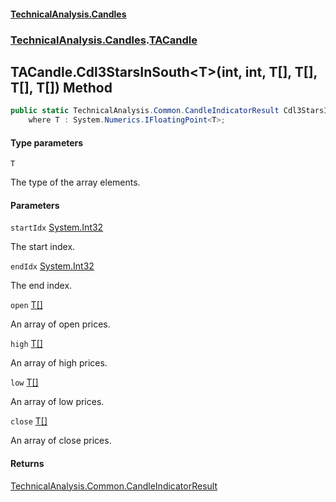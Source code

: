 #### [TechnicalAnalysis\.Candles](Atypical.TechnicalAnalysis.Candles.md 'Atypical\.TechnicalAnalysis\.Candles')
### [TechnicalAnalysis\.Candles](Atypical.TechnicalAnalysis.Candles.md#TechnicalAnalysis.Candles 'TechnicalAnalysis\.Candles').[TACandle](TACandle.md 'TechnicalAnalysis\.Candles\.TACandle')

## TACandle\.Cdl3StarsInSouth\<T\>\(int, int, T\[\], T\[\], T\[\], T\[\]\) Method

```csharp
public static TechnicalAnalysis.Common.CandleIndicatorResult Cdl3StarsInSouth<T>(int startIdx, int endIdx, T[] open, T[] high, T[] low, T[] close)
    where T : System.Numerics.IFloatingPoint<T>;
```
#### Type parameters

<a name='TechnicalAnalysis.Candles.TACandle.Cdl3StarsInSouth_T_(int,int,T[],T[],T[],T[]).T'></a>

`T`

The type of the array elements\.
#### Parameters

<a name='TechnicalAnalysis.Candles.TACandle.Cdl3StarsInSouth_T_(int,int,T[],T[],T[],T[]).startIdx'></a>

`startIdx` [System\.Int32](https://docs.microsoft.com/en-us/dotnet/api/System.Int32 'System\.Int32')

The start index\.

<a name='TechnicalAnalysis.Candles.TACandle.Cdl3StarsInSouth_T_(int,int,T[],T[],T[],T[]).endIdx'></a>

`endIdx` [System\.Int32](https://docs.microsoft.com/en-us/dotnet/api/System.Int32 'System\.Int32')

The end index\.

<a name='TechnicalAnalysis.Candles.TACandle.Cdl3StarsInSouth_T_(int,int,T[],T[],T[],T[]).open'></a>

`open` [T](TACandle.Cdl3StarsInSouth_T_(int,int,T[],T[],T[],T[]).md#TechnicalAnalysis.Candles.TACandle.Cdl3StarsInSouth_T_(int,int,T[],T[],T[],T[]).T 'TechnicalAnalysis\.Candles\.TACandle\.Cdl3StarsInSouth\<T\>\(int, int, T\[\], T\[\], T\[\], T\[\]\)\.T')[\[\]](https://docs.microsoft.com/en-us/dotnet/api/System.Array 'System\.Array')

An array of open prices\.

<a name='TechnicalAnalysis.Candles.TACandle.Cdl3StarsInSouth_T_(int,int,T[],T[],T[],T[]).high'></a>

`high` [T](TACandle.Cdl3StarsInSouth_T_(int,int,T[],T[],T[],T[]).md#TechnicalAnalysis.Candles.TACandle.Cdl3StarsInSouth_T_(int,int,T[],T[],T[],T[]).T 'TechnicalAnalysis\.Candles\.TACandle\.Cdl3StarsInSouth\<T\>\(int, int, T\[\], T\[\], T\[\], T\[\]\)\.T')[\[\]](https://docs.microsoft.com/en-us/dotnet/api/System.Array 'System\.Array')

An array of high prices\.

<a name='TechnicalAnalysis.Candles.TACandle.Cdl3StarsInSouth_T_(int,int,T[],T[],T[],T[]).low'></a>

`low` [T](TACandle.Cdl3StarsInSouth_T_(int,int,T[],T[],T[],T[]).md#TechnicalAnalysis.Candles.TACandle.Cdl3StarsInSouth_T_(int,int,T[],T[],T[],T[]).T 'TechnicalAnalysis\.Candles\.TACandle\.Cdl3StarsInSouth\<T\>\(int, int, T\[\], T\[\], T\[\], T\[\]\)\.T')[\[\]](https://docs.microsoft.com/en-us/dotnet/api/System.Array 'System\.Array')

An array of low prices\.

<a name='TechnicalAnalysis.Candles.TACandle.Cdl3StarsInSouth_T_(int,int,T[],T[],T[],T[]).close'></a>

`close` [T](TACandle.Cdl3StarsInSouth_T_(int,int,T[],T[],T[],T[]).md#TechnicalAnalysis.Candles.TACandle.Cdl3StarsInSouth_T_(int,int,T[],T[],T[],T[]).T 'TechnicalAnalysis\.Candles\.TACandle\.Cdl3StarsInSouth\<T\>\(int, int, T\[\], T\[\], T\[\], T\[\]\)\.T')[\[\]](https://docs.microsoft.com/en-us/dotnet/api/System.Array 'System\.Array')

An array of close prices\.

#### Returns
[TechnicalAnalysis\.Common\.CandleIndicatorResult](https://docs.microsoft.com/en-us/dotnet/api/TechnicalAnalysis.Common.CandleIndicatorResult 'TechnicalAnalysis\.Common\.CandleIndicatorResult')